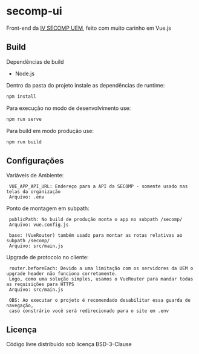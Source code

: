# secomp-ui

Front-end da [IV SECOMP UEM](https://www.din.uem.br/secomp), feito com muito carinho em Vue.js 

## Build
Dependências de build
  - Node.js
  
Dentro da pasta do projeto instale as dependências de runtime:
````bash
npm install
````
Para execução no modo de desenvolvimento use:
````bash
npm run serve
````
Para build em modo produção use:
````bash
npm run build
````

## Configurações
Variáveis de Ambiente:
 ````
  VUE_APP_API_URL: Endereço para a API da SECOMP - somente usado nas telas da organização
  Arquivo: .env
 ````
Ponto de montagem em subpath:
 ````
  publicPath: No build de produção monta o app no subpath /secomp/
  Arquivo: vue.config.js
  
  base: (VueRouter) também usado para montar as rotas relativas ao subpath /secomp/
  Arquivo: src/main.js
````
Upgrade de protocolo no cliente:
 ````
  router.beforeEach: Devido a uma limitação com os servidores da UEM o upgrade header não funciona corretamente.
  Logo, como uma solução simples, usamos o VueRouter para mandar todas as requisições para HTTPS
  Arquivo: src/main.js
  
  OBS: Ao executar o projeto é recomendado desabilitar essa guarda de navegação, 
  caso constrário você será redirecionado para o site em .env
````

## Licença

Código livre distribuído sob licença BSD-3-Clause
